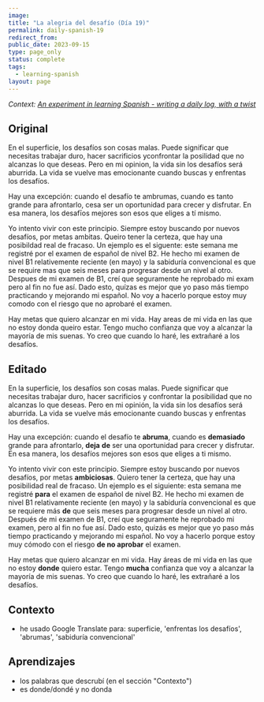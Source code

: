 ```yaml
---
image:
title: "La alegria del desafío (Día 19)"
permalink: daily-spanish-19
redirect_from:
public_date: 2023-09-15
type: page_only
status: complete
tags:
  - learning-spanish
layout: page
---
```


*Context: [An experiment in learning Spanish - writing a daily log, with a twist](/daily-spanish)*

## Original
En el superficie, los desafíos son cosas malas. Puede significar que necesitas trabajar duro, hacer sacrificios yconfrontar la posilidad que no alcanzas lo que deseas. Pero en mi opinion, la vida sin los desafíos será aburrida. La vida se vuelve mas emocionante cuando buscas y enfrentas los desafíos.

Hay una excepción: cuando el desafío te ambrumas, cuando es tanto grande para afrontarlo, cesa ser un oportunidad para crecer y disfrutar. En esa manera, los desafīos mejores son esos que eliges a tí mismo.

Yo intento vivir con este principio. Siempre estoy buscando por nuevos desafíos, por metas ambitas. Queiro tener la certeza, que hay una posibildad real de fracaso. Un ejemplo es el siguente: este semana me registré por el examen de español de nivel B2. He hecho mi examen de nivel B1 relativemente reciente (en mayo) y la sabiduría convencional es que se require mas que seis meses para progresar desde un nivel al otro. Despues de mi examen de B1, creí que seguramente he reprobado mi exam pero al fin no fue así. Dado esto, quízas es mejor que yo paso más tiempo practicando y mejorando mi español. No voy a hacerlo porque estoy muy comodo con el riesgo que no aprobaré el examen.

Hay metas que quiero alcanzar en mi vida. Hay areas de mi vida en las que no estoy donda queiro estar. Tengo mucho confianza que voy a alcanzar la mayoría de mis suenas. Yo creo que cuando lo haré, les extrañaré a los desafíos.


## Editado
En la superficie, los desafíos son cosas malas. Puede significar que necesitas trabajar duro, hacer sacrificios y confrontar la posibilidad que no alcanzas lo que deseas. Pero en mi opinión, la vida sin los desafíos será aburrida. La vida se vuelve más emocionante cuando buscas y enfrentas los desafíos.

Hay una excepción: cuando el desafío te **abruma**, cuando es **demasiado** grande para afrontarlo, **deja** **de** ser una oportunidad para crecer y disfrutar. En esa manera, los desafíos mejores son esos que eliges a ti mismo.

Yo intento vivir con este principio. Siempre estoy buscando por nuevos desafíos, por metas **ambiciosas**. Quiero tener la certeza, que hay una posibilidad real de fracaso. Un ejemplo es el siguiente: esta semana me registré **para** el examen de español de nivel B2. He hecho mi examen de nivel B1 relativamente reciente (en mayo) y la sabiduría convencional es que se requiere más **de** que seis meses para progresar desde un nivel al otro. Después de mi examen de B1, creí que seguramente he reprobado mi examen, pero al fin no fue así. Dado esto, quizás es mejor que yo paso más tiempo practicando y mejorando mi español. No voy a hacerlo porque estoy muy cómodo con el riesgo **de no aprobar** el examen.

Hay metas que quiero alcanzar en mi vida. Hay áreas de mi vida en las que no estoy **donde** quiero estar. Tengo **mucha** confianza que voy a alcanzar la mayoría de mis suenas. Yo creo que cuando lo haré, les extrañaré a los desafíos.


## Contexto
- he usado Google Translate para: superficie, 'enfrentas los desafíos', 'abrumas', 'sabiduría convencional'


## Aprendizajes
- los palabras que descrubí (en el sección "Contexto")
- es donde/dondé y no donda
